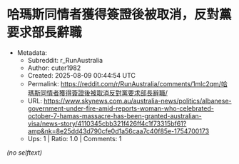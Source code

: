 # 哈瑪斯同情者獲得簽證後被取消，反對黨要求部長辭職

- Metadata:
  - Subreddit: r_RunAustralia
  - Author: cuter1982
  - Created: 2025-08-09 00:44:54 UTC
  - Permalink: https://reddit.com/r/RunAustralia/comments/1mlc2qm/哈瑪斯同情者獲得簽證後被取消反對黨要求部長辭職/
  - URL: https://www.skynews.com.au/australia-news/politics/albanese-government-under-fire-amid-reports-woman-who-celebrated-october-7-hamas-massacre-has-been-granted-australian-visa/news-story/4110345cbb321f426ff4c1f73315bf61?amp&nk=8e25dd43d790cfe0d1a56caa7c40f85e-1754700173
  - Ups: 1 | Ratio: 1.0 | Comments: 1

_(no selftext)_
